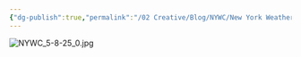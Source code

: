 ```yaml
---
{"dg-publish":true,"permalink":"/02 Creative/Blog/NYWC/New York Weather check 5-8-25/","tags":["NYWeatherWatch","blog"],"noteIcon":"","created":"2025-05-11T17:46:02.287-04:00"}
---
```


![NYWC_5-8-25_0.jpg](/img/user/02%20Creative/Blog/NYWC/NYWC_5-8-25_0.jpg)